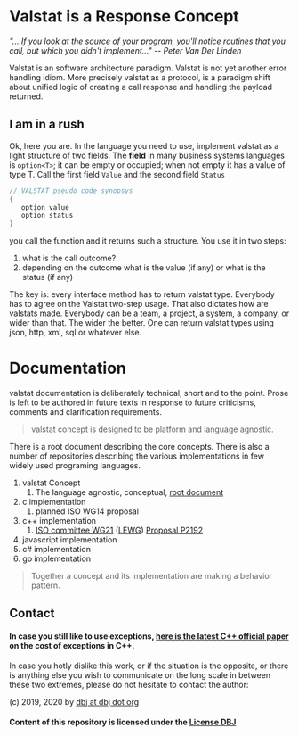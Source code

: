 # Valstat is a Response Concept

 *"... If you look at the source of your program, you'll notice routines that you call, but which you didn't implement..." -- Peter Van Der Linden*
<!--
## Why Valstat?

*As soon as we started programming, we found to our surprise that it wasn't as easy to get programs right as we had thought. Debugging had to be discovered. I can remember the exact instant when I realized that a large part of my life from then on was going to be spent in finding mistakes in my own programs.* —Maurice Wilkes discovers bugs, 1949 

Ultimately this is an effort to help eradicate programming errors. After a lot of time spent being involved in all levels of computer programming, I might humbly add to Mr Wilkes observation: Very early in the process we have discovered that not every programmer knows exactly how to implement the requirement and is equally likely not fully able to do so. Why?

This is not because programmers are less able to understand or learn. This is because programmers are very often supposed to implement what an software development lack of organization sends the programmers way.

Software diagnostics tools, testing concepts and programming idioms, are necessary to decouple from a constant and sometimes dramatic change in project surroundings. Or simply, lack of clear requirements.

Also. Safe code is slow(er).Dangerous code is fast(er). valstat might help in that proverbial balancing act.Especially in modern distributed systems made up of legacy and modern components, developed in various languages or developed by various organizations.

## Paradigm

*"A paradigm is a standard, perspective, or set of ideas. A paradigm is a way of looking at something ... When you change paradigms, you're changing how you think about something..."* [vocabulary.com](https://www.vocabulary.com/dictionary/paradigm)
-->
Valstat is an software architecture paradigm. Valstat is not yet another error handling idiom. More precisely valstat as a protocol, is a paradigm shift about unified logic of creating a call response and handling the payload returned.
<!--
## Scope

The scope of Valstat is ambitious: from the micro code level, to the macro, inter system level.

> Every caller has a responder&trade;
-->
## I am in a rush
Ok, here you are. In the language you need to use, implement valstat as a light structure of two fields. The **field** in many business systems  languages is `option<T>`; it can be empty or occupied; when not empty it has a value of type T. Call the first field `Value` and the second field `Status`

```cpp
// VALSTAT pseudo code synopsys
{
   option value
   option status
}
```
you call the function and it returns such a structure. You use it in two steps:

1. what is the call outcome?
2. depending on the outcome what is the value (if any) or what is the status (if any)

The key is: every interface method has to return valstat type. Everybody has to agree on the Valstat two-step usage. That also dictates how are valstats made. Everybody can be a team, a project, a system, a company, or wider than that. The wider the better. One can return valstat types using json, http, xml, sql or whatever else.

# Documentation

valstat documentation is deliberately technical, short and to the point. Prose is left to be authored in future texts in response to future criticisms, comments and clarification requirements.

> valstat concept is designed to be platform and language agnostic.

There is a root document describing the core concepts. There is also a number of repositories describing the various implementations in few widely used programing languages. 

1. valstat Concept
   1. The language agnostic, conceptual, [root document](VALSTAT.md)
2. c implementation
   1. planned ISO WG14 proposal 
3. c++ implementation
   1. [ISO committee WG21](https://github.com/cplusplus/papers/issues/901) ([LEWG](https://github.com/cplusplus/papers/labels/LEWG)) [Proposal P2192](P2192R4.md)
4. javascript implementation
5. c# implementation
6. go implementation

> Together a concept and its implementation are making a behavior pattern.
> 

## Contact

#### In case you still like to use exceptions, [here is the latest C++ official paper](http://www.open-std.org/jtc1/sc22/wg21/docs/papers/2022/p2544r0.html) on the cost of exceptions in C++.

In case you hotly dislike this work, or if the situation is the opposite, or there is anything else you wish to communicate on the long scale in between these two extremes, please do not hesitate to contact the author:

(c) 2019, 2020 by [dbj at dbj dot org](mailto:dbj@dbj.org)

#### Content of this repository is licensed under the [License DBJ](./LICENSE.md)



